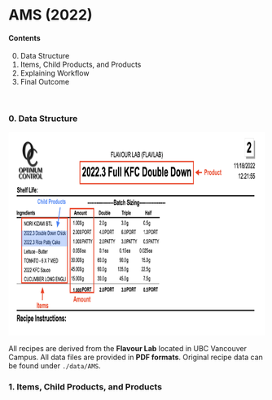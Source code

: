 # AMS (2022)

#### Contents
0. Data Structure
1. Items, Child Products, and Products
2. Explaining Workflow
3. Final Outcome

<br>

### 0. Data Structure
<img src="image/full_KFC_burger.png" width="800" height="400">

All recipes are derived from the **Flavour Lab** located in UBC Vancouver Campus. All data files are provided in **PDF formats**. Original recipe data can be found under `./data/AMS`. 

### 1. Items, Child Products, and Products




